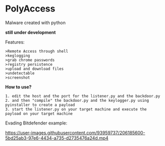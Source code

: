 # PolyAccess
Malware created with python

**still under development**


Features:

```
>Remote Access through shell
>keglogging
>grab chrome passwords
>registry persistence
>upload and download files
>undetectable
>screenshot
``` 


**How to use?**

```
1. edit the host and the port for the listener.py and the backdoor.py
2. and then "compile" the backdoor.py and the keylogger.py using pyinstaller to create a payload
3. start the listener.py on your target machine and execute the payload on your target machine
```

Evading Bitdefender example:


https://user-images.githubusercontent.com/93959737/206185600-5bd25ab3-97e6-4434-a735-d2735476a24d.mp4
